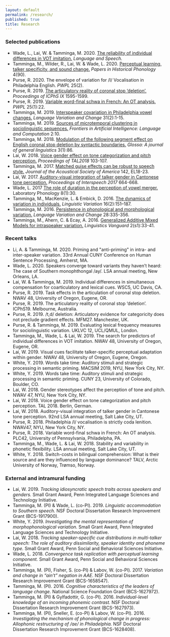 ```yaml
---
layout: default
permalink: /research/
published: true
title: Research
---
```



### Selected publications


- Wade, L., Lai, W. & Tamminga, M. 2020. [The reliability of individual differences in VOT imitation.](https://1ca090aa-13da-4a34-919a-f5f66777e5a3.filesusr.com/ugd/afb247_c15b480d6c4b4751826c18e4e458dc5e.pdf) *Language and Speech.* 
 - Tamminga, M., Wilder, R., Lai, W. & Wade, L. 2020. [Perceptual learning, talker specificity, and sound change.](http://journals.ed.ac.uk/pihph/article/view/4439/6033) *Papers in Historical Phonology* 4(90).
- Purse, R. 2020. The envelope of variation for /l/ Vocalisation in Philadelphia English. *PWPL* 25(2).
- Purse, R. 2019. [The articulatory reality of coronal stop ‘deletion’.](http://intro2psycholing.net/ICPhS/papers/ICPhS_1644.pdf) *Proceedings of ICPhS IX* 1595-1599.
- Purse, R. 2019.  [Variable word-final schwa in French: An OT analysis.](https://repository.upenn.edu/cgi/viewcontent.cgi?article=2057&context=pwpl) *PWPL* 25(1):22.
- Tamminga, M. 2019. [Interspeaker covariation in Philadelphia vowel changes.](https://www.cambridge.org/core/journals/language-variation-and-change/article/interspeaker-covariation-in-philadelphia-vowel-changes/F454B3BBBE7EE5C3FC0ECC0EBD8A10B9) *Language Variation and Change* 31(2):1-15.
- Tamminga, M. 2019. [Sources of microtemporal clustering in sociolinguistic sequences.](https://www.frontiersin.org/articles/10.3389/frai.2019.00010/full) *Frontiers in Artificial Intelligence: Language and Computation* 2:10.
- Tamminga, M. 2018. [Modulation of the following segment effect on English coronal stop deletion by syntactic boundaries.](https://www.glossa-journal.org/articles/10.5334/gjgl.489/) *Glossa: A journal of general linguistics* 3(1):86.
- Lai, W. 2018. [Voice gender effect on tone categorization and pitch perception.](https://www.ling.upenn.edu/~weilai/resources/Lai2018TAL.pdf) *Proceedings of TAL2018* 103-107. 
- Tamminga, M. 2017. [Matched guise effects can be robust to speech style.](https://asa.scitation.org/doi/full/10.1121/1.4990399) *Journal of the Acoustical Society of America* 142, EL18-23.
- Lai, W. 2017. [Auditory-visual integration of talker gender in Cantonese tone perception.](https://www.ling.upenn.edu/~weilai/resources/Lai2017Interspeech.pdf) *Proceedings of Interspeech 2017* 664-668.
- Wade, L. 2017 [The role of duration in the perception of vowel merger.](https://1ca090aa-13da-4a34-919a-f5f66777e5a3.filesusr.com/ugd/afb247_3058eff9340949e1890a66d9ebb97094.pdf) Laboratory Phonology 8(1):30.
- Tamminga, M., MacKenzie, L. & Embick, D. 2016. [The dynamics of variation in individuals.](https://www.jbe-platform.com/content/journals/10.1075/lv.16.2.06tam) *Linguistic Variation* 16(2):151–187.
- Tamminga, M. 2016. [Persistence in phonological and morphological variation.](https://www.cambridge.org/core/journals/language-variation-and-change/article/persistence-in-phonological-and-morphological-variation/555BB46FF7E1D0FB6EA3A94CE0B96351) *Language Variation and Change* 28:335-356.
- Tamminga, M., Ahern, C. & Ecay, A. 2016. [Generalized Additive Mixed Models for intraspeaker variation.](https://www.degruyter.com/view/j/lingvan.2016.2.issue-s1/lingvan-2016-0030/lingvan-2016-0030.xml) *Linguistics Vanguard* 2(s1):33-41.


### Recent talks

- Li, A. & Tamminga, M. 2020. Priming and "anti-priming" in intra- and inter-speaker variation. 33rd Annual CUNY Conference on Human Sentence Processing, Amherst, MA.
- Wade, L. 2020. Speakers converge toward variants they haven’t heard: The case of Southern monophthongal /ay/. LSA annual meeting, New Orleans, LA.
- Lai, W. & Tamminga, M. 2019. Individual differences in simultaneous compensation for coarticulatory and lexical cues. WSC5, UC Davis, CA. 
- Purse, R. 2019. Task effects in the articulation of coronal stop deletion. NWAV 48, University of Oregon, Eugene, OR.
- Purse, R. 2019. The articulatory reality of coronal stop ‘deletion’. ICPhS19. Melbourne, Australia.
- Purse, R. 2019. /t,d/ deletion: Articulatory evidence for categoricity does not preclude gradient effects. MFM27. Manchester, UK.
- Purse, R. & Tamminga, M. 2019. Evaluating lexical frequency measures for sociolinguistic variation. UKLVC 12, UCL/QMUL, London.
- Tamminga, M., Wade, L. & Lai, W. 2019. The search for predictors of individual differences in VOT imitation. NWAV 48, University of Oregon, Eugene, OR.
- Lai, W.  2019. Visual cues facilitate talker-specific perceptual adaptation within gender. NWAV 48, University of Oregon, Eugene, Oregon.
- White, Y. 2019. Words take time: Auditory stimuli and strategic processing in semantic priming. MACSIM 2019, NYU, New York City, NY.
- White, Y. 2019. Words take time: Auditory stimuli and strategic processing in semantic priming. CUNY 23, University of Colorado, Boulder, CO.
- Lai, W. 2018. Gender stereotypes affect the perception of tone and pitch. NWAV 47, NYU, New York City, NY. 
- Lai, W. 2018. Voice gender effect on tone categorization and pitch perception. TAL 2018. Berlin, German.
- Lai, W. 2018. Auditory-visual integration of talker gender in Cantonese tone perception. 92nd LSA annual meeting, Salt Lake City, UT. 
- Purse, R. 2018. Philadelphia /l/ vocalisation is strictly coda lenition. NWAV47, NYU, New York City, NY.
- Purse, R. 2018. Variable word-final schwa in French: An OT analysis. PLC42, University of Pennsylvania, Philadelpha, PA.
- Tamminga, M., Wade, L. & Lai, W. 2018. Stability and variability in phonetic flexibility. LSA annual meeting, Salt Lake City, UT.
- White, Y. 2018. Switch-costs in bilingual comprehension: What is their source and are they influenced by language dominance? TALV, Arctic University of Norway, Trømso, Norway.

### External and intramural funding

- Lai, W. 2019. *Tracking idiosyncratic speech traits across speakers and genders.* Small Grant Award, Penn Integrated Language Sciences and Technology Initiative.
- Tamminga, M. (PI) & Wade, L. (co-PI). 2019. *Linguistic accommodation to Southern speech.* NSF Doctoral Dissertation Research Improvement Grant (BCS-1917900).  
- White, Y. 2019. *Investigating the mental representation of morphophonological variation.* Small Grant Award, Penn Integrated Language Sciences and Technology Initiative.
- Lai, W. 2018. *Tracking speaker-specific cue distributions in multi-talker speech: The role of auditory dissimilarity, speaker identity and phoneme type.* Small Grant Award, Penn Social and Behavioral Sciences Initiative.
- Wade, L. 2018. *Convergence task replication with perceptual learning component.* Small Grant Award, Penn Social and Behavioral Sciences Initiative.
- Tamminga, M. (PI), Fisher, S. (co-PI) & Labov, W. (co-PI). 2017. *Variation and change in “ain’t” negation in AAE.* NSF Doctoral Dissertation Research Improvement Grant (BCS-1658547). 
- Tamminga, M. (PI). 2016. *Cognitive characteristics of the leaders of language change.* National Science Foundation Grant (BCS-1627972). 
- Tamminga, M. (PI) & Gylfadottir, G. (co-PI). 2016. *Individual-level knowledge of an incoming phonemic contrast.* NSF Doctoral Dissertation Research Improvement Grant (BCS-1627973). 
- Tamminga, M. (PI), Sneller, E. (co-PI) & Labov, W. (co-PI). 2016. *Investigating the mechanism of phonological change in progress: Allophonic restructuring of /ae/ in Philadelphia.* NSF Doctoral Dissertation Research Improvement Grant (BCS-1628408).





